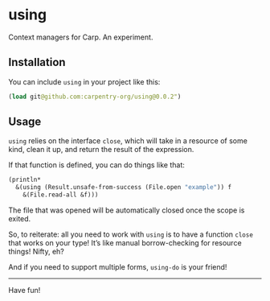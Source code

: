 # using

Context managers for Carp. An experiment.

## Installation

You can include `using` in your project like this:

```clojure
(load git@github.com:carpentry-org/using@0.0.2")
```

## Usage

`using` relies on the interface `close`, which will take in a resource of some
kind, clean it up, and return the result of the expression.

If that function is defined, you can do things like that:

```clojure
(println*
  &(using (Result.unsafe-from-success (File.open "example")) f
    &(File.read-all &f)))
```

The file that was opened will be automatically closed once the scope is exited.

So, to reiterate: all you need to work with `using` is to have a function
`close` that works on your type! It’s like manual borrow-checking for resource
things! Nifty, eh?

And if you need to support multiple forms, `using-do` is your friend!

<hr/>

Have fun!
